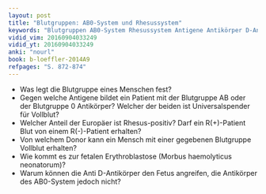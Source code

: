 ```yaml
---
layout: post
title: "Blutgruppen: AB0-System und Rhesussystem"
keywords: "Blutgruppen AB0-System Rhesussystem Antigene Antikörper D-Antigen Blutgruppeninkompatibilität Morbus_haemolyticus_neonatorum Fetale_Erythroblastose"
vidid_vim: 20160904033249
vidid_yt: 20160904033249
anki: "nourl"
book: b-loeffler-2014A9
refpages: "S. 872-874"
---
```

- Was legt die Blutgruppe eines Menschen fest?
- Gegen welche Antigene bildet ein Patient mit der Blutgruppe AB oder der Blutgruppe 0 Antikörper? Welcher der beiden ist Universalspender für Vollblut?
- Welcher Anteil der Europäer ist Rhesus-positiv? Darf ein R(+)-Patient Blut von einem R(-)-Patient erhalten?
- Von welchem Donor kann ein Mensch mit einer gegebenen Blutgruppe Vollblut erhalten?
- Wie kommt es zur fetalen Erythroblastose (Morbus haemolyticus neonatorum)?
- Warum können die Anti D-Antikörper den Fetus angreifen, die Antikörper des AB0-System jedoch nicht?
